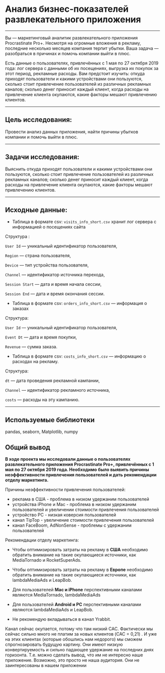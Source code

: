 # Анализ бизнес-показателей развлекательного приложения 

_____
Вы — маркетинговый аналитик развлекательного приложения Procrastinate Pro+. Несмотря на огромные вложения в рекламу, последние несколько месяцев компания терпит убытки. Ваша задача — разобраться в причинах и помочь компании выйти в плюс.

Есть данные о пользователях, привлечённых с 1 мая по 27 октября 2019 года: лог сервера с данными об их посещениях, выгрузка их покупок за этот период, рекламные расходы. Вам предстоит изучить: откуда приходят пользователи и какими устройствами они пользуются, сколько стоит привлечение пользователей из различных рекламных каналов; сколько денег приносит каждый клиент, когда расходы на привлечение клиента окупаются, какие факторы мешают привлечению клиентов.
    
_____
## Цель исследования:

Провести анализ данных приложения, найти причины убытков компании и помочь выйти в плюс.
    
_____
## Задачи исследования:

Выяснить откуда приходят пользователи и какими устройствами они пользуются, сколько стоит привлечение пользователей из различных рекламных каналов; сколько денег приносит каждый клиент, когда расходы на привлечение клиента окупаются, какие факторы мешают привлечению клиентов.
_____
## Исходные данные:
    
- Таблица в формате csv: `visits_info_short.csv` хранит лог сервера с информацией о посещениях сайта

Структура :

`User Id` — уникальный идентификатор пользователя,

`Region` — страна пользователя,

`Device` — тип устройства пользователя,

`Channel` — идентификатор источника перехода,

`Session Start` — дата и время начала сессии,

`Session End` — дата и время окончания сессии.

- Таблица в формате csv: `orders_info_short.csv` — информация о заказах

Структура:

`User Id` — уникальный идентификатор пользователя,

`Event Dt` — дата и время покупки,

`Revenue` — сумма заказа.

- Таблица в формате csv: `costs_info_short.csv` — информацию о расходах на рекламу.

Структура:

`dt` — дата проведения рекламной кампании,

`Channel` — идентификатор рекламного источника,

`costs` — расходы на эту кампанию.
______

## Используемые библиотеки

pandas, seaborn, Matplotlib, numpy

## Общий вывод

**В ходе проекта мы исcледовали данные о пользователях развлекательного приложения Procrastinate Pro+, привлечённых с 1 мая по 27 октября 2019 года. Необходимо было выявить причины неэффективности привлечения пользователей и дать рекомендации отделу маркетинга.**


Причины неэффективности привлечения пользователей:

- реклама в США - проблема в низком удержаним пользователей
- устройства iPhone и Mac - проблема в низком удержаним пользователей и увеличении стоимости привлечения пользователей
- устройство PC - низкая коверсия пользователей
- канал TipTop - увеличение стоимости привлечения пользователей
- канал FaceBoom, AdNonSense - проблемы с удержаним пользователей

Рекомендации отделу маркетинга:

- Чтобы оптимизировать затраты на рекламу в **США** необходимо обратить внимание на такие окупающиеся источники, как MediaTornado и RocketSuperAds.

- Чтобы оптимизировать затраты на рекламу в **Европе** необходимо обратить внимание на такие окупающиеся источники, как lambdaMediaAds и LeapBob.

- Для пользователей **Mac и iPhone** перспективными каналами являются  MediaTornado, lambdaMediaAds

- Для пользователей **Android и PC** перспективными каналами являются lambdaMediaAds и LeapBob. 

- Не рекомендую вкладываться в канал Yrabbit. 

Канал сейчас окупается, потому что там низкий CAC. Фактически мы сейчас сильно много не платим за новых клиентов (CAC = 0,21) . И уже на этих клиентах (которые обошлись нам недорого) мы сможем спрогнозировать будущую картину. Они имеют низкую конвертируемость и сильно падающее удержание на последних днях горизонта. Т.е. можно сделать вывод, что им не интересно наше приложение. Возможно, это просто не наша аудитория. Они не заинтересованы в нашем приложении

